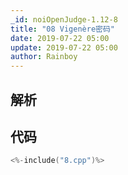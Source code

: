 ```yaml
---
_id: noiOpenJudge-1.12-8
title: "08 Vigenère密码"
date: 2019-07-22 05:00
update: 2019-07-22 05:00
author: Rainboy
---
```


## 解析

## 代码

```c
<%-include("8.cpp")%>
```

